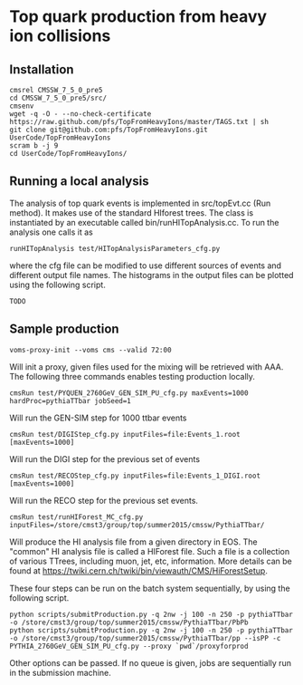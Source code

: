 # Top quark production from heavy ion collisions

## Installation

```
cmsrel CMSSW_7_5_0_pre5 
cd CMSSW_7_5_0_pre5/src/
cmsenv
wget -q -O - --no-check-certificate https://raw.github.com/pfs/TopFromHeavyIons/master/TAGS.txt | sh
git clone git@github.com:pfs/TopFromHeavyIons.git UserCode/TopFromHeavyIons
scram b -j 9
cd UserCode/TopFromHeavyIons/
```

## Running a local analysis

The analysis of top quark events is implemented in src/topEvt.cc (Run method).
It makes use of the standard HIforest trees.
The class is instantiated by an executable called bin/runHITopAnalysis.cc.
To run the analysis one calls it as
```
runHITopAnalysis test/HITopAnalysisParameters_cfg.py
```
where the cfg file can be modified to use different sources of events and different output file names.
The histograms in the output files can be plotted using the following script.
```
TODO
```

## Sample production

```
voms-proxy-init --voms cms --valid 72:00
```
Will init a proxy, given files used for the mixing will be retrieved with AAA.
The following three commands enables testing production locally.
```
cmsRun test/PYQUEN_2760GeV_GEN_SIM_PU_cfg.py maxEvents=1000 hardProc=pythiaTTbar jobSeed=1
```
Will run the GEN-SIM step for 1000 ttbar events
```
cmsRun test/DIGIStep_cfg.py inputFiles=file:Events_1.root [maxEvents=1000]
```
Will run the DIGI step for the previous set of events
```
cmsRun test/RECOStep_cfg.py inputFiles=file:Events_1_DIGI.root [maxEvents=1000]
```
Will run the RECO step for the previous set events.
```
cmsRun test/runHIForest_MC_cfg.py inputFiles=/store/cmst3/group/top/summer2015/cmssw/PythiaTTbar/
```
Will produce the HI analysis file from a given directory in EOS.
The "common" HI analysis file is called a HIForest file. 
Such a file is a collection of various TTrees, including muon, jet, etc, information. 
More details can be found at https://twiki.cern.ch/twiki/bin/viewauth/CMS/HiForestSetup. 

These four steps can be run on the batch system sequentially, by using the following script.
```
python scripts/submitProduction.py -q 2nw -j 100 -n 250 -p pythiaTTbar -o /store/cmst3/group/top/summer2015/cmssw/PythiaTTbar/PbPb
python scripts/submitProduction.py -q 2nw -j 100 -n 250 -p pythiaTTbar -o /store/cmst3/group/top/summer2015/cmssw/PythiaTTbar/pp --isPP -c PYTHIA_2760GeV_GEN_SIM_PU_cfg.py --proxy `pwd`/proxyforprod
```
Other options can be passed. If no queue is given, jobs are sequentially run in the submission machine.


